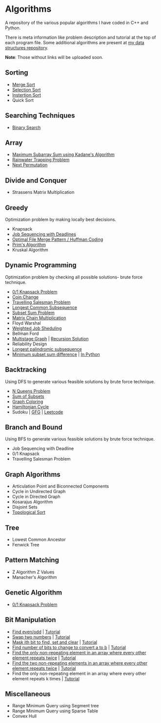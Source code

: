 # Algorithms

A repository of the various popular algorithms I have coded in C++ and Python. 

There is meta information like problem description and tutorial at the top of each program file. Some additional algorithms are present at [my data structures repository](https://github.com/MashuAjmera/Data-Structures).

**Note**: Those without links will be uploaded soon.

## Sorting

- [Merge Sort](https://github.com/MashuAjmera/Algorithms/blob/master/mergesort.cpp)
- [Selection Sort](https://github.com/MashuAjmera/Algorithms/blob/master/selectionsort.cpp)
- [Instertion Sort](https://github.com/MashuAjmera/Algorithms/blob/master/insertionsort.cpp)
- Quick Sort

## Searching Techniques

- [Binary Search](https://github.com/MashuAjmera/Algorithms/blob/master/binary_search.cpp)

## Array

- [Maximum Subarray Sum using Kadane's Algorithm](https://github.com/MashuAjmera/Algorithms/blob/master/kadane.cpp)
- [Rainwater Trapping Problem](https://github.com/MashuAjmera/Algorithms/blob/master/trap_rainwater.cpp)
- [Next Permutation](https://github.com/MashuAjmera/Algorithms/blob/master/next.py)

## Divide and Conquer

- Strassens Matrix Multiplication

## Greedy

Optimization problem by making locally best decisions.

- Knapsack
- [Job Sequencing with Deadlines](https://github.com/MashuAjmera/Algorithms/blob/master/job_sequencing.cpp)
- [Optimal File Merge Pattern / Huffman Coding](https://github.com/MashuAjmera/Algorithms/blob/master/merge_pattern.cpp)
- [Prim's Algorithm](https://github.com/MashuAjmera/Algorithms/blob/master/prim.cpp)
- Kruskal Algorithm

## Dynamic Programming

Optimization problem by checking all possible solutions- brute force technique.

- [0/1 Knapsack Problem](https://github.com/MashuAjmera/Algorithms/blob/master/01knapsack.cpp)
- [Coin Change](https://github.com/MashuAjmera/Algorithms/blob/master/coin_change.cpp)
- [Travelling Salesman Problem](https://github.com/MashuAjmera/Algorithms/blob/master/tsp.cpp)
- [Longest Common Subsequence](https://github.com/MashuAjmera/Algorithms/blob/master/lcs.py)
- [Subset Sum Problem](https://github.com/MashuAjmera/Algorithms/blob/master/subset_sum.py)
- [Matrix Chain Multiplication](https://github.com/MashuAjmera/Algorithms/blob/master/mcm.py)
- Floyd Warshal
- [Weighted Job Sheduling](https://github.com/MashuAjmera/Algorithms/blob/master/weighted_jobs.cpp)
- Bellman Ford
- [Multistage Graph](https://github.com/MashuAjmera/Algorithms/blob/master/multistage_dp.py) | [Recursion Solution](https://github.com/MashuAjmera/Algorithms/blob/master/multistage_recursion.py)
- Reliability Design
- [Longest palindromic subsequence](https://github.com/MashuAjmera/Algorithms/blob/master/palindrome.cpp)
- [Minimum subset sum difference](https://github.com/MashuAjmera/Algorithms/blob/master/sum_diff.cpp) | [In Python](https://github.com/MashuAjmera/Algorithms/blob/master/sum_diff.py)

## Backtracking

Using DFS to generate various feasible solutions by brute force technique.

- [N Queens Problem](https://github.com/MashuAjmera/Algorithms/blob/master/nQueens.cpp)
- [Sum of Subsets](https://github.com/MashuAjmera/Algorithms/blob/master/subset_sum.cpp)
- [Graph Coloring](https://github.com/MashuAjmera/Algorithms/blob/master/graph_coloring.cpp)
- [Hamiltonian Cycle](https://github.com/MashuAjmera/Algorithms/blob/master/hamiltonian.py)
- Sudoku | [GFG](https://www.geeksforgeeks.org/backtracking-set-7-suduku/) | [Leetcode](https://leetcode.com/problems/sudoku-solver/)

## Branch and Bound

Using BFS to generate various feasible solutions by brute force technique.

- Job Sequencing with Deadline
- 0/1 Knapsack
- Travelling Salesman Problem

## Graph Algorithms

- Articulation Point and Biconnected Components
- Cycle in Undirected Graph
- Cycle in Directed Graph
- Kosarajus Algorithm
- Disjoint Sets
- [Topological Sort](https://github.com/MashuAjmera/Algorithms/blob/master/topo_sort.cpp)

## Tree

- Lowest Common Ancestor
- Fenwick Tree

## Pattern Matching

- Z Algorithm Z Values
- Manacher's Algorithm

## Genetic Algorithm

- [0/1 Knapsack Problem](https://github.com/MashuAjmera/Algorithms/blob/master/knapsack.cpp)

## Bit Manipulation

- [Find even/odd](https://github.com/MashuAjmera/Algorithms/blob/master/even_odd.cpp) | [Tutorial](https://youtu.be/cr6Ip0J9izc)
- [Swap two numbers](https://github.com/MashuAjmera/Algorithms/blob/master/swap.cpp) | [Tutorial](https://youtu.be/cr6Ip0J9izc)
- [Mask ith bit to find, set and clear](https://github.com/MashuAjmera/Algorithms/blob/master/mask_i.cpp) | [Tutorial](https://www.youtube.com/watch?v=h7meukyY_bQ)
- [Find number of bits to change to convert a to b](https://github.com/MashuAjmera/Algorithms/blob/master/bits_to_change.cpp) | [Tutorial](https://www.youtube.com/watch?v=h7meukyY_bQ)
- [Find the only non-repeating element in an array where every other element repeats twice](https://github.com/MashuAjmera/Algorithms/blob/master/one_twice.cpp) | [Tutorial](https://www.youtube.com/watch?v=bTauscvOymA)
- [Find the two non-repeating elements in an array where every other element repeats twice](https://github.com/MashuAjmera/Algorithms/blob/master/two_twice.cpp) | [Tutorial](https://www.youtube.com/watch?v=bTauscvOymA)
- Find the only non-repeating element in an array where every other element repeats k times | [Tutorial](https://www.youtube.com/watch?v=bTauscvOymA)

## Miscellaneous

- Range Minimum Query using Segment tree
- Range Minimum Query using Sparse Table
- Convex Hull
